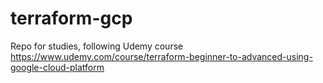 # terraform-gcp

Repo for studies, following Udemy course https://www.udemy.com/course/terraform-beginner-to-advanced-using-google-cloud-platform
